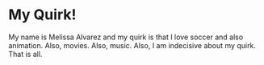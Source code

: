 
# My Quirk!

My name is Melissa Alvarez and my quirk is that I love soccer and also animation. Also, movies. Also, music. Also, I am indecisive about my quirk. That is all. 